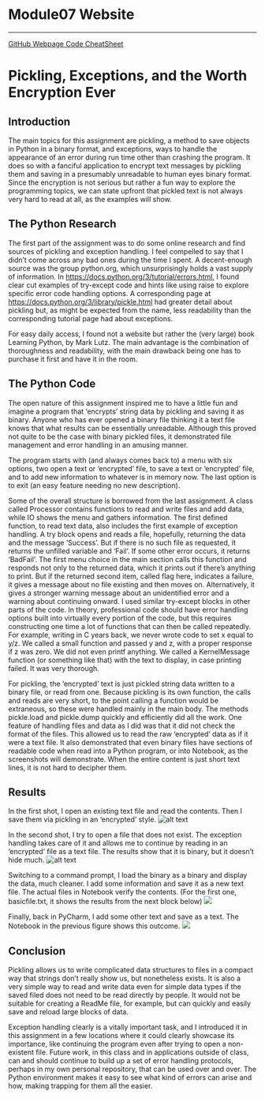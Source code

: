 # Module07 Website
--- 

[GitHub Webpage Code CheatSheet](https://github.com/KevinLeighScales/markdown-here/wiki/Markdown-Cheatsheet)

# Pickling, Exceptions, and the Worth Encryption Ever
## Introduction

The main topics for this assignment are pickling, a method to save objects in Python in a binary format, and exceptions, ways to handle the appearance of an error during run time other than crashing the program. It does so with a fanciful application to encrypt text messages by pickling them and saving in a presumably unreadable to human eyes binary format. Since the encryption is not serious but rather a fun way to explore the programming topics, we can state upfront that pickled text is not always very hard to read at all, as the examples will show.

## The Python Research
The first part of the assignment was to do some online research and find sources of pickling and exception handling. I feel compelled to say that I didn’t come across any bad ones during the time I spent. A decent-enough source was the group python.org, which unsurprisingly holds a vast supply of information. In https://docs.python.org/3/tutorial/errors.html, I found clear cut examples of try-except code and hints like using raise to explore specific error code handling options. A corresponding page at https://docs.python.org/3/library/pickle.html had greater detail about pickling but, as might be expected from the name, less readability than the corresponding tutorial page had about exceptions. 

For easy daily access, I found not a website but rather the (very large) book Learning Python, by Mark Lutz. The main advantage is the combination of thoroughness and readability, with the main drawback being one has to purchase it first and have it in the room.


## The Python Code
The open nature of this assignment inspired me to have a little fun and imagine a program that ‘encrypts’ string data by pickling and saving it as binary. Anyone who has ever opened a binary file thinking it a text file knows that what results can be essentially unreadable. Although this proved not quite to be the case with binary pickled files, it demonstrated file management and error handling in an amusing manner.

The program starts with (and always comes back to) a menu with six options, two open a text or ‘encrypted’ file, to save a text or ‘encrypted’ file, and to add new information to whatever is in memory now. The last option is to exit (an easy feature needing no new description).

Some of the overall structure is borrowed from the last assignment. A class called Processor contains functions to read and write files and add data, while IO shows the menu and gathers information. The first defined function, to read text data, also includes the first example of exception handling. A try block opens and reads a file, hopefully, returning the data and the message ‘Success’. But if there is no such file as requested, it returns the unfilled variable and ‘Fail’. If some other error occurs, it returns ‘BadFail’. The first menu choice in the main section calls this function and responds not only to the returned data, which it prints out if there’s anything to print. But if the returned second item, called flag here, indicates a failure, it gives a message about no file existing and then moves on. Alternatively, it gives a stronger warning message about an unidentified error and a warning about continuing onward. I used similar try-except blocks in other parts of the code. In theory, professional code should have error handling options built into virtually every portion of the code, but this requires constructing one time a lot of functions that can then be called repeatedly. For example, writing in C years back, we never wrote code to set x equal to y/z. We called a small function and passed y and z, with a proper response if z was zero. We did not even printf anything. We called a KernelMessage function (or something like that) with the text to display, in case printing failed. It was very thorough.

For pickling, the ‘encrypted’ text is just pickled string data written to a binary file, or read from one. Because pickling is its own function, the calls and reads are very short, to the point calling a function would be extraneous, so these were handled mainly in the main body. The methods pickle.load and pickle.dump quickly and efficiently did all the work. One feature of handling files and data as I did was that it did not check the format of the files. This allowed us to read the raw ‘encrypted’ data as if it were a text file. It also demonstrated that even binary files have sections of readable code when read into a Python program, or into Notebook, as the screenshots will demonstrate. When the entire content is just short text lines, it is not hard to decipher them.


## Results
In the first shot, I open an existing text file and read the contents. Then I save them via pickling in an ‘encrypted’ style.
![alt text](https://github.com/KevinLeighScales/IntroToProg-Python-Mod07/blob/main/Files/Asgm701.JPG)



In the second shot, I try to open a file that does not exist. The exception handling takes care of it and allows me to continue by reading in an ‘encrypted’ file as a text file. The results show that it is binary, but it doesn’t hide much.
![alt text](https://github.com/KevinLeighScales/IntroToProg-Python-Mod07/blob/main/Files/Asgm702.JPG)
 



Switching to a command prompt, I load the binary as a binary and display the data, much cleaner. I add some information and save it as a new text file. The actual files in Notebook verify the contents. (For the first one, basicfile.txt, it shows the results from the next block below)
![](https://github.com/KevinLeighScales/IntroToProg-Python-Mod07/blob/main/Files/Asgm703.JPG)




Finally, back in PyCharm, I add some other text and save as a text. The Notebook in the previous figure shows this outcome.
![](https://github.com/KevinLeighScales/IntroToProg-Python-Mod07/blob/main/Files/Asgm704.JPG)
 



## Conclusion
Pickling allows us to write complicated data structures to files in a compact way that strings don’t really show us, but nonetheless exists. It is also a very simple way to read and write data even for simple data types if the saved filed does not need to be read directly by people. It would not be suitable for creating a ReadMe file, for example, but can quickly and easily save and reload large blocks of data.

Exception handling clearly is a vitally important task, and I introduced it in this assignment in a few locations where it could clearly showcase its importance, like continuing the program even after trying to open a non-existent file. Future work, in this class and in applications outside of class, can and should continue to build up a set of error handling protocols, perhaps in my own personal repository, that can be used over and over. The Python environment makes it easy to see what kind of errors can arise and how, making trapping for them all the easier. 

